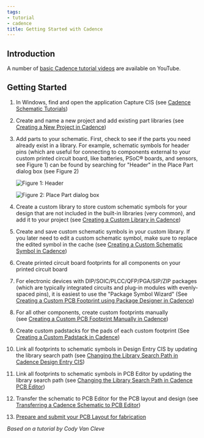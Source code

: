 ```yaml
---
tags:
- tutorial
- cadence
title: Getting Started with Cadence
---
```


## Introduction

A number of [basic Cadence tutorial videos](https://www.youtube.com/watch?v=QyfyskwCqGA&list=PLL5qFpazhNPkiMll-tzyYYOK3y9xvoLk6) are available on YouTube.

## Getting Started

1.  In Windows, find and open the application Capture CIS (see [Cadence Schematic Tutorials](/cadence-schematic-tutorials/))

2.  Create and name a new project and add existing part libraries (see [Creating a New Project in Cadence](/creating-a-new-project-in-cadence/))

3.  Add parts to your schematic. First, check to see if the parts you need already exist in a library. For example, schematic symbols for header pins (which are useful for connecting to components external to your custom printed circuit board, like batteries, PSoC® boards, and sensors, see Figure 1) can be found by searching for "Header" in the Place Part dialog box (see Figure 2)

    ![Figure 1: Header](/larger/image0165.png)

    ![Figure 2: Place Part dialog box](/figures/Place_Part.png)
          
  
4.  Create a custom library to store custom schematic symbols for your design that are not included in the built-in libraries (very common), and add it to your project (see [Creating a Custom Library in Cadence](/creating-a-custom-library-in-cadence/))

5.  Create and save custom schematic symbols in your custom library. If you later need to edit a custom schematic symbol, make sure to replace the edited symbol in the cache (see [Creating a Custom Schematic Symbol in Cadence](/creating-a-custom-schematic-symbol-in-cadence/))

6.  Create printed circuit board footprints for all components on your printed circuit board

7.  For electronic devices with DIP/SOIC/PLCC/QFP/PGA/SIP/ZIP packages (which are typically integrated circuits and plug-in modules with evenly-spaced pins), it is easiest to use the "Package Symbol Wizard" (See [Creating a Custom PCB Footprint using Package Designer in Cadence](/creating-a-custom-pcb-footprint-using-package-designer-in-cadence/))

8.  For all other components, create custom footprints manually (see [Creating a Custom PCB Footprint Manually in Cadence](/creating-a-custom-pcb-footprint-manually-in-cadence/))

9.  Create custom padstacks for the pads of each custom footprint (See [Creating a Custom Padstack in Cadence](/creating-a-custom-padstack-in-cadence/))

10. Link all footprints to schematic symbols in Design Entry CIS by updating the library search path (see [Changing the Library Search Path in Cadence Design Entry CIS](/changing-the-default-via-padstack-in-cadence-pcb-editor_4/))

11. Link all footprints to schematic symbols in PCB Editor by updating the library search path (see [Changing the Library Search Path in Cadence PCB Editor](/changing-the-default-via-padstack-in-cadence-pcb-editor/))

12. Transfer the schematic to PCB Editor for the PCB layout and design (see [Transferring a Cadence Schematic to PCB Editor](/transferring-a-cadence-schematic-to-pcb-editor/))

13. [Prepare and submit your PCB Layout for fabrication](/asu-pcb-fabrication-process/)

*Based on a tutorial by Cody Van Cleve*
